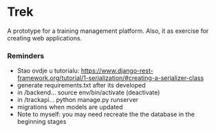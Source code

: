 # Trek
A prototype for a training management platform.
Also, it as exercise for creating web applications. 

### Reminders
- Stao ovdje u tutorialu: https://www.django-rest-framework.org/tutorial/1-serialization/#creating-a-serializer-class 
- generate requirements.txt after its developed
- in /backend... source env/bin/activate (deactivate)
- in /trackapi... python manage.py runserver
- migrations when models are updated
- Note to myself: you may need recreate the the database in the beginning stages